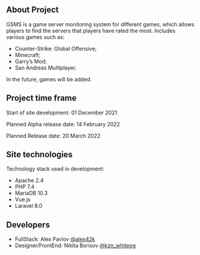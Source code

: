 ## About Project

GSMS is a game server monitoring system for different games, which allows players to find the servers that players have rated the most. Includes various games such as:

- Counter-Strike: Global Offensive;
- Minecraft;
- Garry’s Mod;
- San Andreas Multiplayer.

In the future, games will be added.

## Project time frame

Start of site development: 01 December 2021

Planned Alpha release date: 14 February 2022

Planned Release date: 20 March 2022

## Site technologies

Technology stack used in development:

- Apache 2.4
- PHP 7.4
- MariaDB 10.3
- Vue.js
- Laravel 8.0

## Developers

- FullStack: Alex Pavlov [@alex42k](https://t.me/alex42k)
- Designer/FrontEnd: Nikita Borisov [@kzn_whiteog](https://t.me/kzn_whiteog)
